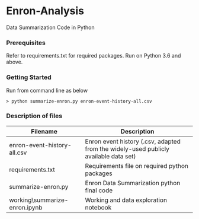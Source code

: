 # Enron-Analysis
Data Summarization Code in Python


### Prerequisites
Refer to requirements.txt for required packages. Run on Python 3.6 and above. 


### Getting Started
Run from command line as below
```
> python summarize-enron.py enron-event-history-all.csv
```


### Description of files
Filename                          |  Description
----------------------------------|------------------------------------------------------------------------------------
enron-event-history-all.csv       |  Enron event history (.csv, adapted from the widely-used publicly available data set)
requirements.txt                  |  Requirements file on required python packages 
summarize-enron.py                |  Enron Data Summarization python final code 
working\summarize-enron.ipynb     |  Working and data exploration notebook
